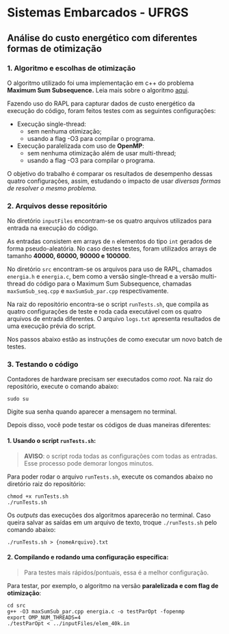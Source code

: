 # Sistemas Embarcados - UFRGS
## Análise do custo energético com diferentes formas de otimização
### 1. Algoritmo e escolhas de otimização

O algoritmo utilizado foi uma implementação em c++ do problema **Maximum Sum Subsequence.** Leia mais sobre o algoritmo [aqui](https://www.geeksforgeeks.org/maximum-sum-subsequence/).

Fazendo uso do RAPL para capturar dados de custo energético da execução do código, foram feitos testes com as seguintes configurações:

* Execução single-thread:
    - sem nenhuma otimização;
    - usando a flag -O3 para compilar o programa.
* Execução paralelizada com uso de **OpenMP**:
    - sem nenhuma otimização além de usar multi-thread;
    - usando a flag -O3 para compilar o programa.

O objetivo do trabalho é comparar os resultados de desempenho dessas quatro configurações, assim, estudando o impacto de usar _diversas formas de resolver o mesmo problema._

### 2. Arquivos desse repositório 

No diretório `inputFiles` encontram-se os quatro arquivos utilizados para entrada na execução do código. 

As entradas consistem em arrays de `n` elementos do tipo `int` gerados de forma pseudo-aleatória. No caso destes testes, foram utilizados arrays de tamanho **40000, 60000, 90000 e 100000**.

No diretório `src` encontram-se os arquivos para uso de RAPL, chamados `energia.h` e `energia.c`, bem como a versão single-thread e a versão multi-thread do código para o Maximum Sum Subsequence, chamadas `maxSumSub_seq.cpp` e `maxSumSub_par.cpp` respectivamente.

Na raiz do repositório encontra-se o script `runTests.sh`, que compila as quatro configurações de teste e roda cada executável com os quatro arquivos de entrada diferentes. O arquivo `logs.txt` apresenta resultados de uma execução prévia do script.

Nos passos abaixo estão as instruções de como executar um novo batch de testes.

### 3. Testando o código
Contadores de hardware precisam ser executados como _root_. Na raiz do repositório, execute o comando abaixo:

```sudo su```

Digite sua senha quando aparecer a mensagem no terminal.

Depois disso, você pode testar os códigos de duas maneiras diferentes:


#### 1. Usando o script `runTests.sh`:

> **AVISO**: o script roda todas as configurações com todas as entradas. Esse processo pode demorar longos minutos.

Para poder rodar o arquivo `runTests.sh`, execute os comandos abaixo no diretório raiz do repositório:

```
chmod +x runTests.sh
./runTests.sh
```
Os _outputs_ das execuções dos algoritmos aparecerão no terminal. Caso queira salvar as saídas em um arquivo de texto, troque `./runTests.sh` pelo comando abaixo:

```./runTests.sh > {nomeArquivo}.txt```

#### 2. Compilando e rodando uma configuração específica:
> Para testes mais rápidos/pontuais, essa é a melhor configuração.

Para testar, por exemplo, o algoritmo na versão **paralelizada e com flag de otimização**:

```
cd src
g++ -O3 maxSumSub_par.cpp energia.c -o testParOpt -fopenmp
export OMP_NUM_THREADS=4 
./testParOpt < ../inputFiles/elem_40k.in
```
